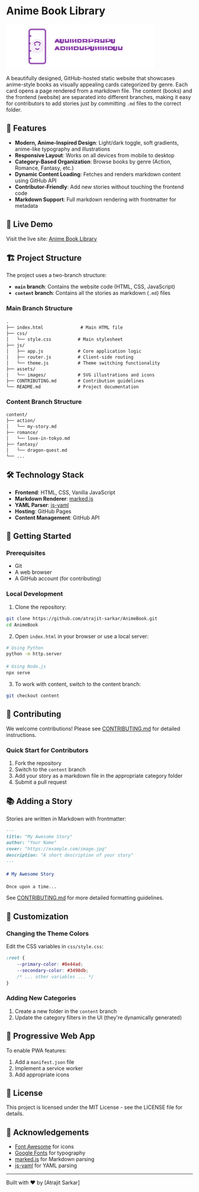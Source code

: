 # Anime Book Library

![Anime Book Library Logo](./assets/images/logo.svg)

A beautifully designed, GitHub-hosted static website that showcases anime-style books as visually appealing cards categorized by genre. Each card opens a page rendered from a markdown file. The content (books) and the frontend (website) are separated into different branches, making it easy for contributors to add stories just by committing `.md` files to the correct folder.

## 🌟 Features

- **Modern, Anime-Inspired Design**: Light/dark toggle, soft gradients, anime-like typography and illustrations
- **Responsive Layout**: Works on all devices from mobile to desktop
- **Category-Based Organization**: Browse books by genre (Action, Romance, Fantasy, etc.)
- **Dynamic Content Loading**: Fetches and renders markdown content using GitHub API
- **Contributor-Friendly**: Add new stories without touching the frontend code
- **Markdown Support**: Full markdown rendering with frontmatter for metadata

## 🚀 Live Demo

Visit the live site: [Anime Book Library](https://atrajit-sarkar.github.io/AnimeBook)

## 🏗️ Project Structure

The project uses a two-branch structure:

- **`main` branch**: Contains the website code (HTML, CSS, JavaScript)
- **`content` branch**: Contains all the stories as markdown (`.md`) files

### Main Branch Structure

```
.
├── index.html              # Main HTML file
├── css/
│   └── style.css          # Main stylesheet
├── js/
│   ├── app.js             # Core application logic
│   ├── router.js          # Client-side routing
│   └── theme.js           # Theme switching functionality
├── assets/
│   └── images/            # SVG illustrations and icons
├── CONTRIBUTING.md        # Contribution guidelines
└── README.md              # Project documentation
```

### Content Branch Structure

```
content/
├── action/
│   └── my-story.md
├── romance/
│   └── love-in-tokyo.md
├── fantasy/
│   └── dragon-quest.md
└── ...
```

## 🛠️ Technology Stack

- **Frontend**: HTML, CSS, Vanilla JavaScript
- **Markdown Renderer**: [marked.js](https://marked.js.org/)
- **YAML Parser**: [js-yaml](https://github.com/nodeca/js-yaml)
- **Hosting**: GitHub Pages
- **Content Management**: GitHub API

## 🚀 Getting Started

### Prerequisites

- Git
- A web browser
- A GitHub account (for contributing)

### Local Development

1. Clone the repository:

```bash
git clone https://github.com/atrajit-sarkar/AnimeBook.git
cd AnimeBook
```

2. Open `index.html` in your browser or use a local server:

```bash
# Using Python
python -m http.server

# Using Node.js
npx serve
```

3. To work with content, switch to the content branch:

```bash
git checkout content
```

## 📝 Contributing

We welcome contributions! Please see [CONTRIBUTING.md](CONTRIBUTING.md) for detailed instructions.

### Quick Start for Contributors

1. Fork the repository
2. Switch to the `content` branch
3. Add your story as a markdown file in the appropriate category folder
4. Submit a pull request

## 📚 Adding a Story

Stories are written in Markdown with frontmatter:

```markdown
---
title: "My Awesome Story"
author: "Your Name"
cover: "https://example.com/image.jpg"
description: "A short description of your story"
---

# My Awesome Story

Once upon a time...
```

See [CONTRIBUTING.md](CONTRIBUTING.md) for more detailed formatting guidelines.

## 🎨 Customization

### Changing the Theme Colors

Edit the CSS variables in `css/style.css`:

```css
:root {
    --primary-color: #8e44ad;
    --secondary-color: #3498db;
    /* ... other variables ... */
}
```

### Adding New Categories

1. Create a new folder in the `content` branch
2. Update the category filters in the UI (they're dynamically generated)

## 📱 Progressive Web App

To enable PWA features:

1. Add a `manifest.json` file
2. Implement a service worker
3. Add appropriate icons

## 📄 License

This project is licensed under the MIT License - see the LICENSE file for details.

## 🙏 Acknowledgements

- [Font Awesome](https://fontawesome.com/) for icons
- [Google Fonts](https://fonts.google.com/) for typography
- [marked.js](https://marked.js.org/) for Markdown parsing
- [js-yaml](https://github.com/nodeca/js-yaml) for YAML parsing

---

Built with ❤️ by [Atrajit Sarkar]
